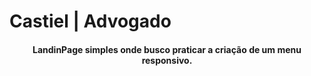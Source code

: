 # Castiel | Advogado 
<h4 align="center">
  LandinPage simples onde busco praticar a criação de um menu responsivo. 
</h4>
